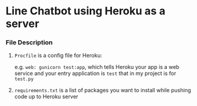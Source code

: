 # Line Chatbot using Heroku as a server

### File Description
1. `Procfile` is a config file for Heroku:

    e.g. ```web: gunicorn test:app```, which tells Heroku your app is a web service and your entry application is `test` that in my project is for `test.py`

2. `requirements.txt` is a list of packages you want to install while pushing code up to Heroku server

